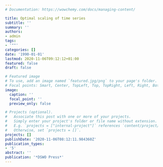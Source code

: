 ```yaml
---
# Documentation: https://wowchemy.com/docs/managing-content/

title: Optimal scaling of time series
subtitle: ''
summary: ''
authors:
- admin
tags:
- '""'
categories: []
date: '1990-01-01'
lastmod: 2020-11-06T09:12:12+01:00
featured: false
draft: false

# Featured image
# To use, add an image named `featured.jpg/png` to your page's folder.
# Focal points: Smart, Center, TopLeft, Top, TopRight, Left, Right, BottomLeft, Bottom, BottomRight.
image:
  caption: ''
  focal_point: ''
  preview_only: false

# Projects (optional).
#   Associate this post with one or more of your projects.
#   Simply enter your project's folder or file name without extension.
#   E.g. `projects = ["internal-project"]` references `content/project/deep-learning/index.md`.
#   Otherwise, set `projects = []`.
projects: []
publishDate: '2020-11-06T08:12:11.984360Z'
publication_types:
- '5'
abstract: ''
publication: '*DSWO Press*'
---
```

